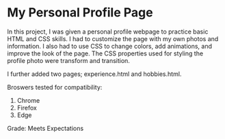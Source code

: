 # My Personal Profile Page

In this project, I was given a personal profile webpage to practice basic HTML and CSS skills. I had to customize the page with my own photos and information. I also had to use CSS to change colors, add animations, and improve the look of the page. The CSS properties used for styling the profile photo were transform and transition. 

I further added two pages; experience.html and hobbies.html. 

Broswers tested for compatibility:

 1. Chrome
 2. Firefox
 3. Edge

Grade: Meets Expectations
 
